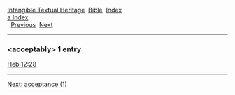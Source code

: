 [Intangible Textual Heritage](../../index)  [Bible](../index) 
[Index](index)   
[a Index](_a_)  
  [Previous](c00110)  [Next](c00112) 

------------------------------------------------------------------------

### &lt;acceptably&gt; 1 entry

[Heb 12:28](../kjv/heb012.htm#028)  

------------------------------------------------------------------------

[Next: acceptance (1)](c00112)
